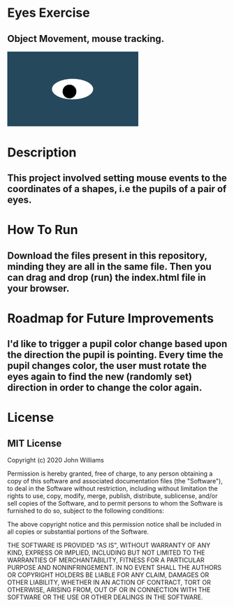 # Eyes Exercise 
## Object Movement, mouse tracking. 
<img src= "oneeye.png" width='300'/>

# Description
## This project involved setting mouse events to the coordinates of a shapes, i.e the pupils of a pair of eyes.

# How To Run 
## Download the files present in this repository, minding they are all in the same file. Then you can drag and drop (run) the index.html file in your browser.  

# Roadmap for Future Improvements
## I'd like to trigger a pupil color change based upon the direction the pupil is pointing. Every time the pupil changes color, the user must rotate the eyes again to find the new (randomly set) direction in order to change the color again. 

# License
##  MIT License

Copyright (c) 2020 John Williams

Permission is hereby granted, free of charge, to any person obtaining a copy
of this software and associated documentation files (the "Software"), to deal
in the Software without restriction, including without limitation the rights
to use, copy, modify, merge, publish, distribute, sublicense, and/or sell
copies of the Software, and to permit persons to whom the Software is
furnished to do so, subject to the following conditions:

The above copyright notice and this permission notice shall be included in all
copies or substantial portions of the Software.

THE SOFTWARE IS PROVIDED "AS IS", WITHOUT WARRANTY OF ANY KIND, EXPRESS OR
IMPLIED, INCLUDING BUT NOT LIMITED TO THE WARRANTIES OF MERCHANTABILITY,
FITNESS FOR A PARTICULAR PURPOSE AND NONINFRINGEMENT. IN NO EVENT SHALL THE
AUTHORS OR COPYRIGHT HOLDERS BE LIABLE FOR ANY CLAIM, DAMAGES OR OTHER
LIABILITY, WHETHER IN AN ACTION OF CONTRACT, TORT OR OTHERWISE, ARISING FROM,
OUT OF OR IN CONNECTION WITH THE SOFTWARE OR THE USE OR OTHER DEALINGS IN THE
SOFTWARE.
